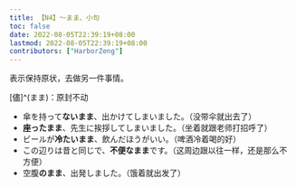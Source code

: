 ```yaml
---
title: 【N4】～まま、小句
toc: false
date: 2022-08-05T22:39:19+08:00
lastmod: 2022-08-05T22:39:19+08:00
contributors: ["HarborZeng"]
---
```


表示保持原状，去做另一件事情。

[儘]^(まま)：原封不动

- 傘を持って**ないまま**、出かけてしまいました。（没带伞就出去了）
- **座ったまま**、先生に挨拶してしまいました。（坐着就跟老师打招呼了）
- ビールが**冷たいまま**、飲んだほうがいい。（啤酒冷着喝的好）
- この辺りは昔と同じで、**不便なまま**です。（这周边跟以往一样，还是那么不方便）
- 空腹**のまま**、出発しました。（饿着就出发了）

